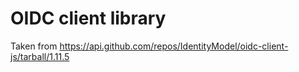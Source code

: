 # OIDC client library

Taken from  https://api.github.com/repos/IdentityModel/oidc-client-js/tarball/1.11.5
